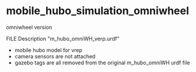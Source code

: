 # mobile_hubo_simulation_omniwheel
omniwheel version


FILE Description
"m_hubo_omniWH_verp.urdf"
- mobile hubo model for vrep
- camera sensors are not attached
- gazebo tags are all removed from the original m_hubo_omniWH urdf file
